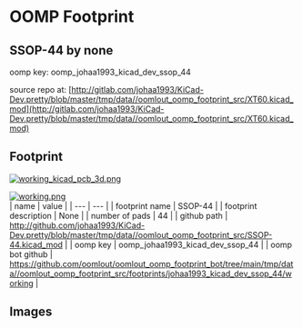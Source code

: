 # OOMP Footprint  
## SSOP-44  by none  
  
oomp key: oomp_johaa1993_kicad_dev_ssop_44  
  
source repo at: [http://gitlab.com/johaa1993/KiCad-Dev.pretty/blob/master/tmp/data//oomlout_oomp_footprint_src/XT60.kicad_mod](http://gitlab.com/johaa1993/KiCad-Dev.pretty/blob/master/tmp/data//oomlout_oomp_footprint_src/XT60.kicad_mod)  
## Footprint  
  
[![working_kicad_pcb_3d.png](working_kicad_pcb_3d_600.png)](working_kicad_pcb_3d.png)  
  
[![working.png](working_600.png)](working.png)  
| name | value | 
| --- | --- | 
| footprint name | SSOP-44 | 
| footprint description | None | 
| number of pads | 44 | 
| github path | http://github.com/johaa1993/KiCad-Dev.pretty/blob/master/tmp/data//oomlout_oomp_footprint_src/SSOP-44.kicad_mod | 
| oomp key | oomp_johaa1993_kicad_dev_ssop_44 | 
| oomp bot github | https://github.com/oomlout/oomlout_oomp_footprint_bot/tree/main/tmp/data//oomlout_oomp_footprint_src/footprints/johaa1993_kicad_dev_ssop_44/working | 
## Images  
